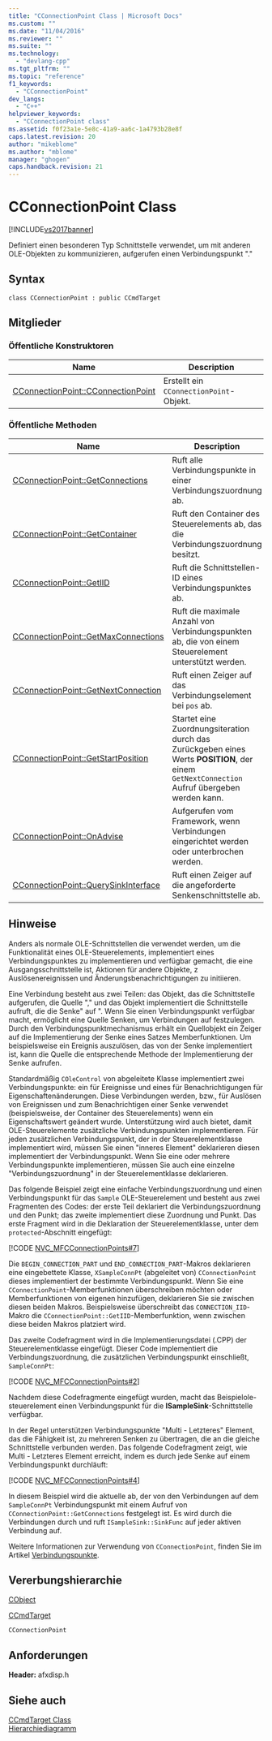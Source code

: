 ```yaml
---
title: "CConnectionPoint Class | Microsoft Docs"
ms.custom: ""
ms.date: "11/04/2016"
ms.reviewer: ""
ms.suite: ""
ms.technology: 
  - "devlang-cpp"
ms.tgt_pltfrm: ""
ms.topic: "reference"
f1_keywords: 
  - "CConnectionPoint"
dev_langs: 
  - "C++"
helpviewer_keywords: 
  - "CConnectionPoint class"
ms.assetid: f0f23a1e-5e8c-41a9-aa6c-1a4793b28e8f
caps.latest.revision: 20
author: "mikeblome"
ms.author: "mblome"
manager: "ghogen"
caps.handback.revision: 21
---
```

# CConnectionPoint Class
[!INCLUDE[vs2017banner](../../assembler/inline/includes/vs2017banner.md)]

Definiert einen besonderen Typ Schnittstelle verwendet, um mit anderen OLE\-Objekten zu kommunizieren, aufgerufen einen Verbindungspunkt "."  
  
## Syntax  
  
```  
class CConnectionPoint : public CCmdTarget  
```  
  
## Mitglieder  
  
### Öffentliche Konstruktoren  
  
|Name|Description|  
|----------|-----------------|  
|[CConnectionPoint::CConnectionPoint](../Topic/CConnectionPoint::CConnectionPoint.md)|Erstellt ein `CConnectionPoint`\-Objekt.|  
  
### Öffentliche Methoden  
  
|Name|Description|  
|----------|-----------------|  
|[CConnectionPoint::GetConnections](../Topic/CConnectionPoint::GetConnections.md)|Ruft alle Verbindungspunkte in einer Verbindungszuordnung ab.|  
|[CConnectionPoint::GetContainer](../Topic/CConnectionPoint::GetContainer.md)|Ruft den Container des Steuerelements ab, das die Verbindungszuordnung besitzt.|  
|[CConnectionPoint::GetIID](../Topic/CConnectionPoint::GetIID.md)|Ruft die Schnittstellen\-ID eines Verbindungspunktes ab.|  
|[CConnectionPoint::GetMaxConnections](../Topic/CConnectionPoint::GetMaxConnections.md)|Ruft die maximale Anzahl von Verbindungspunkten ab, die von einem Steuerelement unterstützt werden.|  
|[CConnectionPoint::GetNextConnection](../Topic/CConnectionPoint::GetNextConnection.md)|Ruft einen Zeiger auf das Verbindungselement bei `pos` ab.|  
|[CConnectionPoint::GetStartPosition](../Topic/CConnectionPoint::GetStartPosition.md)|Startet eine Zuordnungsiteration durch das Zurückgeben eines Werts **POSITION**, der einem `GetNextConnection` Aufruf übergeben werden kann.|  
|[CConnectionPoint::OnAdvise](../Topic/CConnectionPoint::OnAdvise.md)|Aufgerufen vom Framework, wenn Verbindungen eingerichtet werden oder unterbrochen werden.|  
|[CConnectionPoint::QuerySinkInterface](../Topic/CConnectionPoint::QuerySinkInterface.md)|Ruft einen Zeiger auf die angeforderte Senkenschnittstelle ab.|  
  
## Hinweise  
 Anders als normale OLE\-Schnittstellen die verwendet werden, um die Funktionalität eines OLE\-Steuerelements, implementiert eines Verbindungspunktes zu implementieren und verfügbar gemacht, die eine Ausgangsschnittstelle ist, Aktionen für andere Objekte, z Auslösenereignissen und Änderungsbenachrichtigungen zu initiieren.  
  
 Eine Verbindung besteht aus zwei Teilen: das Objekt, das die Schnittstelle aufgerufen, die Quelle "," und das Objekt implementiert die Schnittstelle aufruft, die die Senke" auf ". Wenn Sie einen Verbindungspunkt verfügbar macht, ermöglicht eine Quelle Senken, um Verbindungen auf festzulegen.  Durch den Verbindungspunktmechanismus erhält ein Quellobjekt ein Zeiger auf die Implementierung der Senke eines Satzes Memberfunktionen.  Um beispielsweise ein Ereignis auszulösen, das von der Senke implementiert ist, kann die Quelle die entsprechende Methode der Implementierung der Senke aufrufen.  
  
 Standardmäßig `COleControl` von abgeleitete Klasse implementiert zwei Verbindungspunkte: ein für Ereignisse und eines für Benachrichtigungen für Eigenschaftenänderungen.  Diese Verbindungen werden, bzw., für Auslösen von Ereignissen und zum Benachrichtigen einer Senke verwendet \(beispielsweise, der Container des Steuerelements\) wenn ein Eigenschaftswert geändert wurde.  Unterstützung wird auch bietet, damit OLE\-Steuerelemente zusätzliche Verbindungspunkten implementieren.  Für jeden zusätzlichen Verbindungspunkt, der in der Steuerelementklasse implementiert wird, müssen Sie einen "inneres Element" deklarieren diesen implementiert der Verbindungspunkt.  Wenn Sie eine oder mehrere Verbindungspunkte implementieren, müssen Sie auch eine einzelne "Verbindungszuordnung" in der Steuerelementklasse deklarieren.  
  
 Das folgende Beispiel zeigt eine einfache Verbindungszuordnung und einen Verbindungspunkt für das `Sample` OLE\-Steuerelement und besteht aus zwei Fragmenten des Codes: der erste Teil deklariert die Verbindungszuordnung und den Punkt; das zweite implementiert diese Zuordnung und Punkt.  Das erste Fragment wird in die Deklaration der Steuerelementklasse, unter dem `protected`\-Abschnitt eingefügt:  
  
 [!CODE [NVC_MFCConnectionPoints#7](../CodeSnippet/VS_Snippets_Cpp/NVC_MFCConnectionPoints#7)]  
  
 Die `BEGIN_CONNECTION_PART` und `END_CONNECTION_PART`\-Makros deklarieren eine eingebettete Klasse, `XSampleConnPt` \(abgeleitet von\) `CConnectionPoint` dieses implementiert der bestimmte Verbindungspunkt.  Wenn Sie eine `CConnectionPoint`\-Memberfunktionen überschreiben möchten oder Memberfunktionen von eigenen hinzufügen, deklarieren Sie sie zwischen diesen beiden Makros.  Beispielsweise überschreibt das `CONNECTION_IID`\-Makro die `CConnectionPoint::GetIID`\-Memberfunktion, wenn zwischen diese beiden Makros platziert wird.  
  
 Das zweite Codefragment wird in die Implementierungsdatei \(.CPP\) der Steuerelementklasse eingefügt.  Dieser Code implementiert die Verbindungszuordnung, die zusätzlichen Verbindungspunkt einschließt, `SampleConnPt`:  
  
 [!CODE [NVC_MFCConnectionPoints#2](../CodeSnippet/VS_Snippets_Cpp/NVC_MFCConnectionPoints#2)]  
  
 Nachdem diese Codefragmente eingefügt wurden, macht das Beispielole\-steuerelement einen Verbindungspunkt für die **ISampleSink**\-Schnittstelle verfügbar.  
  
 In der Regel unterstützen Verbindungspunkte "Multi \- Letzteres" Element, das die Fähigkeit ist, zu mehreren Senken zu übertragen, die an die gleiche Schnittstelle verbunden werden.  Das folgende Codefragment zeigt, wie Multi \- Letzteres Element erreicht, indem es durch jede Senke auf einem Verbindungspunkt durchläuft:  
  
 [!CODE [NVC_MFCConnectionPoints#4](../CodeSnippet/VS_Snippets_Cpp/NVC_MFCConnectionPoints#4)]  
  
 In diesem Beispiel wird die aktuelle ab, der von den Verbindungen auf dem `SampleConnPt` Verbindungspunkt mit einem Aufruf von `CConnectionPoint::GetConnections` festgelegt ist.  Es wird durch die Verbindungen durch und ruft `ISampleSink::SinkFunc` auf jeder aktiven Verbindung auf.  
  
 Weitere Informationen zur Verwendung von `CConnectionPoint`, finden Sie im Artikel [Verbindungspunkte](../../mfc/connection-points.md).  
  
## Vererbungshierarchie  
 [CObject](../../mfc/reference/cobject-class.md)  
  
 [CCmdTarget](../../mfc/reference/ccmdtarget-class.md)  
  
 `CConnectionPoint`  
  
## Anforderungen  
 **Header:**  afxdisp.h  
  
## Siehe auch  
 [CCmdTarget Class](../../mfc/reference/ccmdtarget-class.md)   
 [Hierarchiediagramm](../../mfc/hierarchy-chart.md)